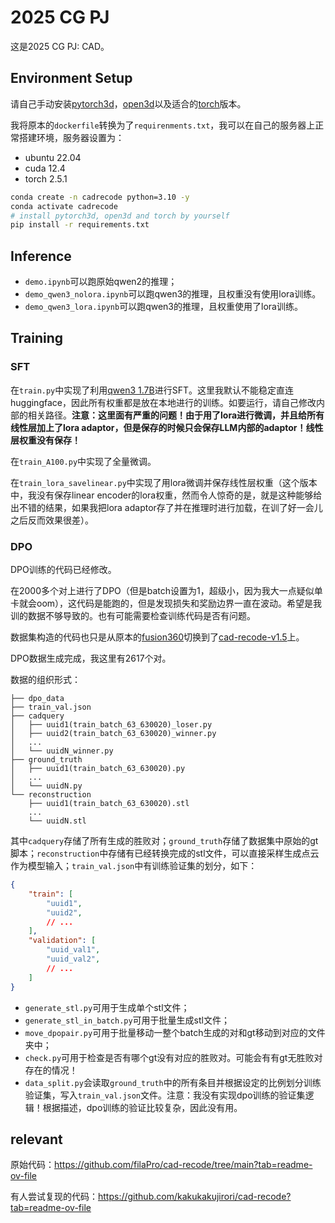 # 2025 CG PJ

这是2025 CG PJ: CAD。

## Environment Setup

请自己手动安装[pytorch3d](https://github.com/facebookresearch/pytorch3d/blob/main/INSTALL.md)，[open3d](https://pypi.org/project/open3d/)以及适合的[torch](https://pytorch.org/get-started/locally/)版本。

我将原本的`dockerfile`转换为了`requirenments.txt`，我可以在自己的服务器上正常搭建环境，服务器设置为：

- ubuntu 22.04
- cuda 12.4
- torch 2.5.1

```bash
conda create -n cadrecode python=3.10 -y
conda activate cadrecode
# install pytorch3d, open3d and torch by yourself
pip install -r requirements.txt
```

## Inference

- `demo.ipynb`可以跑原始qwen2的推理；
- `demo_qwen3_nolora.ipynb`可以跑qwen3的推理，且权重没有使用lora训练。
- `demo_qwen3_lora.ipynb`可以跑qwen3的推理，且权重使用了lora训练。

## Training

### SFT

在`train.py`中实现了利用[qwen3 1.7B](https://huggingface.co/Qwen/Qwen3-1.7B)进行SFT。这里我默认不能稳定直连huggingface，因此所有权重都是放在本地进行的训练。如要运行，请自己修改内部的相关路径。**注意：这里面有严重的问题！由于用了lora进行微调，并且给所有线性层加上了lora adaptor，但是保存的时候只会保存LLM内部的adaptor！线性层权重没有保存！**

在`train_A100.py`中实现了全量微调。

在`train_lora_savelinear.py`中实现了用lora微调并保存线性层权重（这个版本中，我没有保存linear encoder的lora权重，然而令人惊奇的是，就是这种能够给出不错的结果，如果我把lora adaptor存了并在推理时进行加载，在训了好一会儿之后反而效果很差）。
### DPO

DPO训练的代码已经修改。

在2000多个对上进行了DPO（但是batch设置为1，超级小，因为我大一点疑似单卡就会oom），这代码是能跑的，但是发现损失和奖励边界一直在波动。希望是我训的数据不够导致的。也有可能需要检查训练代码是否有问题。

数据集构造的代码也只是从原本的[fusion360](https://github.com/AutodeskAILab/Fusion360GalleryDataset)切换到了[cad-recode-v1.5](https://huggingface.co/datasets/filapro/cad-recode-v1.5)上。

DPO数据生成完成，我这里有2617个对。

数据的组织形式：

```
├── dpo_data
├── train_val.json
├── cadquery
│   ├── uuid1(train_batch_63_630020)_loser.py
│   ├── uuid2(train_batch_63_630020)_winner.py
│   ...
│   └── uuidN_winner.py
├── ground_truth
│   ├── uuid1(train_batch_63_630020).py
│   ...
│   └── uuidN.py
└── reconstruction
    ├── uuid1(train_batch_63_630020).stl
    ...
    └── uuidN.stl
```

其中`cadquery`存储了所有生成的胜败对；`ground_truth`存储了数据集中原始的gt脚本；`reconstruction`中存储有已经转换完成的stl文件，可以直接采样生成点云作为模型输入；`train_val.json`中有训练验证集的划分，如下：

```json
{
    "train": [
        "uuid1",
        "uuid2",
        // ...
    ],
    "validation": [
        "uuid_val1",
        "uuid_val2",
        // ...
    ]
}
```

- `generate_stl.py`可用于生成单个stl文件；
- `generate_stl_in_batch.py`可用于批量生成stl文件；
- `move_dpopair.py`可用于批量移动一整个batch生成的对和gt移动到对应的文件夹中；
- `check.py`可用于检查是否有哪个gt没有对应的胜败对。可能会有有gt无胜败对存在的情况！
- `data_split.py`会读取`ground_truth`中的所有条目并根据设定的比例划分训练验证集，写入`train_val.json`文件。注意：我没有实现dpo训练的验证集逻辑！根据描述，dpo训练的验证比较复杂，因此没有用。



## relevant

原始代码：https://github.com/filaPro/cad-recode/tree/main?tab=readme-ov-file

有人尝试复现的代码：https://github.com/kakukakujirori/cad-recode?tab=readme-ov-file
